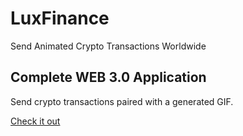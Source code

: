 # LuxFinance 
Send Animated Crypto Transactions Worldwide

## Complete WEB 3.0 Application

Send crypto transactions paired with a generated GIF.

[Check it out](https://www.luxfinance.xyz/)




